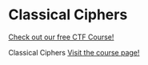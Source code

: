 # Classical Ciphers

[Check out our free CTF Course!](https://academy.hoppersroppers.org/mod/page/view.php?id=608)

Classical Ciphers
[Visit the course page!](https://academy.hoppersroppers.org/mod/assign/view.php?id=608)
